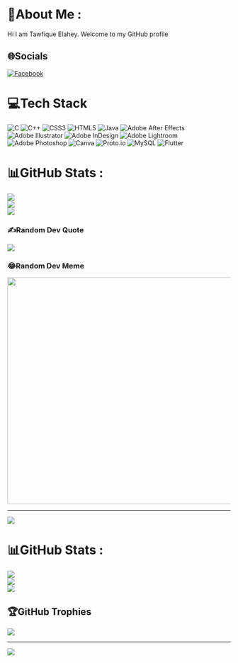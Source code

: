 # 💫About Me :
Hi I am Tawfique Elahey. Welcome to my GitHub profile

## 🌐Socials
[![Facebook](https://img.shields.io/badge/Facebook-%231877F2.svg?logo=Facebook&logoColor=white)](https://facebook.com/noobhunter.cyberspace01) 

# 💻Tech Stack
![C](https://img.shields.io/badge/c-%2300599C.svg?style=for-the-badge&logo=c&logoColor=white) ![C++](https://img.shields.io/badge/c++-%2300599C.svg?style=for-the-badge&logo=c%2B%2B&logoColor=white) ![CSS3](https://img.shields.io/badge/css3-%231572B6.svg?style=for-the-badge&logo=css3&logoColor=white) ![HTML5](https://img.shields.io/badge/html5-%23E34F26.svg?style=for-the-badge&logo=html5&logoColor=white) ![Java](https://img.shields.io/badge/java-%23ED8B00.svg?style=for-the-badge&logo=java&logoColor=white) ![Adobe After Effects](https://img.shields.io/badge/Adobe%20After%20Effects-9999FF.svg?style=for-the-badge&logo=Adobe%20After%20Effects&logoColor=white) ![Adobe Illustrator](https://img.shields.io/badge/adobeillustrator-%23FF9A00.svg?style=for-the-badge&logo=adobeillustrator&logoColor=white) ![Adobe InDesign](https://img.shields.io/badge/Adobe%20InDesign-49021F?style=for-the-badge&logo=adobeindesign&logoColor=white) ![Adobe Lightroom](https://img.shields.io/badge/Adobe%20Lightroom-31A8FF.svg?style=for-the-badge&logo=Adobe%20Lightroom&logoColor=white) ![Adobe Photoshop](https://img.shields.io/badge/adobephotoshop-%2331A8FF.svg?style=for-the-badge&logo=adobephotoshop&logoColor=white) ![Canva](https://img.shields.io/badge/Canva-%2300C4CC.svg?style=for-the-badge&logo=Canva&logoColor=white) ![Proto.io](https://img.shields.io/badge/Proto.io-161637?style=for-the-badge&logo=proto.io&logoColor=00e5ff) ![MySQL](https://img.shields.io/badge/mysql-%2300f.svg?style=for-the-badge&logo=mysql&logoColor=white) ![Flutter](https://img.shields.io/badge/Flutter-%2302569B.svg?style=for-the-badge&logo=Flutter&logoColor=white)
# 📊GitHub Stats :
![](https://github-readme-stats.vercel.app/api?username=tawfique02&theme=vue-dark&hide_border=false&include_all_commits=true&count_private=true)<br/>
![](https://github-readme-streak-stats.herokuapp.com/?user=tawfique02&theme=vue-dark&hide_border=false)<br/>
![](https://github-readme-stats.vercel.app/api/top-langs/?username=tawfique02&theme=vue-dark&hide_border=false&include_all_commits=true&count_private=true&layout=compact)

### ✍️Random Dev Quote
![](https://quotes-github-readme.vercel.app/api?type=horizontal&theme=radical)

### 😂Random Dev Meme
<img src="https://random-memer.herokuapp.com/" width="512px"/>

---
[![](https://visitcount.itsvg.in/api?id=tawfique02&icon=4&color=1)](https://visitcount.itsvg.in)




# 📊GitHub Stats :
![](https://github-readme-stats.vercel.app/api?username=tawfique02&theme=radical&hide_border=false&include_all_commits=false&count_private=false)<br/>
![](https://github-readme-streak-stats.herokuapp.com/?user=tawfique02&theme=radical&hide_border=false)<br/>
![](https://github-readme-stats.vercel.app/api/top-langs/?username=tawfique02&theme=radical&hide_border=false&include_all_commits=false&count_private=false&layout=compact)

## 🏆GitHub Trophies
![](https://github-trophies.vercel.app/?username=tawfique02&theme=radical&no-frame=false&no-bg=true&margin-w=4)

---
[![](https://visitcount.itsvg.in/api?id=tawfique02&icon=0&color=0)](https://visitcount.itsvg.in)
